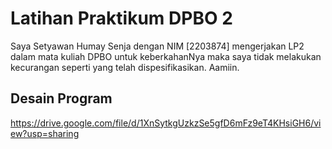 # Latihan Praktikum DPBO 2
Saya Setyawan Humay Senja dengan NIM [2203874] mengerjakan LP2
dalam mata kuliah DPBO untuk keberkahanNya maka saya tidak
melakukan kecurangan seperti yang telah dispesifikasikan. Aamiin.

## Desain Program
https://drive.google.com/file/d/1XnSytkgUzkzSe5gfD6mFz9eT4KHsiGH6/view?usp=sharing
